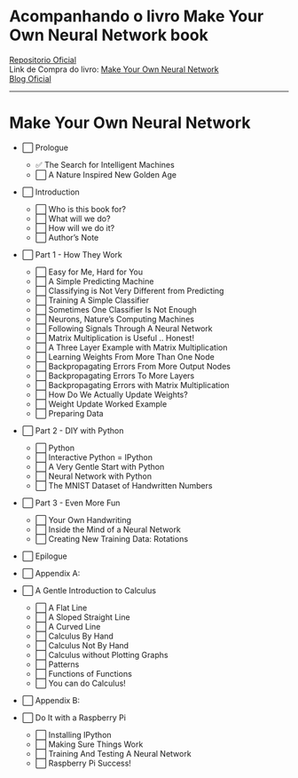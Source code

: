 # Acompanhando o livro Make Your Own Neural Network book

[Repositorio Oficial](https://github.com/makeyourownneuralnetwork/makeyourownneuralnetwork)    
Link de Compra do livro: [Make Your Own Neural Network](https://www.amazon.com/Make-Your-Own-Neural-Network/dp/1530826608/r)    
[Blog Oficial](https://github.com/makeyourownneuralnetwork/makeyourownneuralnetwork)    

_________________________________________________
# **Make Your Own Neural Network**    
* ⬜ Prologue    
  * ✅ The Search for Intelligent Machines    
  * ⬜ A Nature Inspired New Golden Age
  
* ⬜ Introduction
  * ⬜ Who is this book for?
  * ⬜ What will we do?
  * ⬜ How will we do it?
  * ⬜ Author’s Note

* ⬜ Part 1 - How They Work
  * ⬜ Easy for Me, Hard for You
  * ⬜ A Simple Predicting Machine
  * ⬜ Classifying is Not Very Different from Predicting
  * ⬜ Training A Simple Classifier
  * ⬜ Sometimes One Classifier Is Not Enough
  * ⬜ Neurons, Nature’s Computing Machines
  * ⬜ Following Signals Through A Neural Network
  * ⬜ Matrix Multiplication is Useful .. Honest!
  * ⬜ A Three Layer Example with Matrix Multiplication
  * ⬜ Learning Weights From More Than One Node
  * ⬜ Backpropagating Errors From More Output Nodes
  * ⬜ Backpropagating Errors To More Layers
  * ⬜ Backpropagating Errors with Matrix Multiplication
  * ⬜ How Do We Actually Update Weights?
  * ⬜ Weight Update Worked Example
  * ⬜ Preparing Data

* ⬜ Part 2 - DIY with Python
  * ⬜ Python
  * ⬜ Interactive Python = IPython
  * ⬜ A Very Gentle Start with Python
  * ⬜ Neural Network with Python
  * ⬜ The MNIST Dataset of Handwritten Numbers

* ⬜ Part 3 - Even More Fun
  * ⬜ Your Own Handwriting
  * ⬜ Inside the Mind of a Neural Network
  * ⬜ Creating New Training Data: Rotations
  
* ⬜ Epilogue

* ⬜ Appendix A:
* ⬜ A Gentle Introduction to Calculus
  * ⬜ A Flat Line
  * ⬜ A Sloped Straight Line
  * ⬜ A Curved Line
  * ⬜ Calculus By Hand
  * ⬜ Calculus Not By Hand
  * ⬜ Calculus without Plotting Graphs
  * ⬜ Patterns
  * ⬜ Functions of Functions
  * ⬜ You can do Calculus!

* ⬜ Appendix B:
* ⬜ Do It with a Raspberry Pi
  * ⬜ Installing IPython
  * ⬜ Making Sure Things Work
  * ⬜ Training And Testing A Neural Network
  * ⬜ Raspberry Pi Success!
